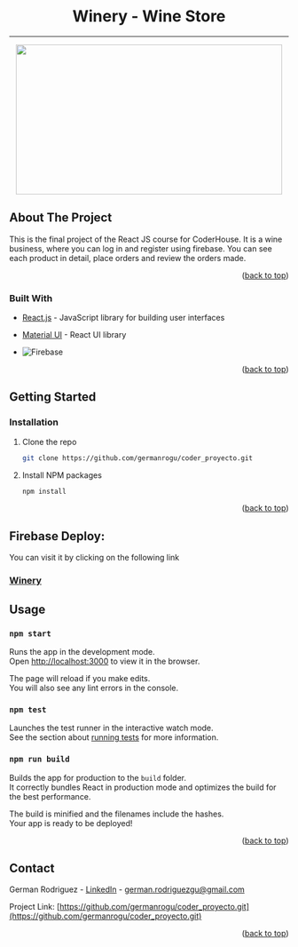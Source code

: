 <h1 align="center"> Winery - Wine Store</h1>
<hr class="solid">
<p align="center"><img src="https://giphy.com/embed/8LZABLjF0aw6tLzkG8" width="480" height="270"></p> 


<!-- ABOUT THE PROJECT -->
## About The Project

This is the final project of the React JS course for CoderHouse. 
It is a wine business, where you can log in and register using firebase.
You can see each product in detail, place orders and review the orders made.


<p align="right">(<a href="#top">back to top</a>)</p>



### Built With

* [React.js](https://reactjs.org/) - JavaScript library for building user interfaces
* [Material UI](https://mui.com/) - React UI library

* ![Firebase](https://img.shields.io/badge/firebase-%23039BE5.svg?style=for-the-badge&logo=firebase)

<p align="right">(<a href="#top">back to top</a>)</p>


<!-- GETTING STARTED -->
## Getting Started

### Installation

1. Clone the repo
   ```sh
   git clone https://github.com/germanrogu/coder_proyecto.git
   ```
2. Install NPM packages
   ```sh
   npm install
   ```


<p align="right">(<a href="#top">back to top</a>)</p>


## Firebase Deploy:
You can visit it by clicking on the following link
### [Winery](https://coderhouse-proyecto.web.app/)

## Usage

### `npm start`

Runs the app in the development mode.\
Open [http://localhost:3000](http://localhost:3000) to view it in the browser.

The page will reload if you make edits.\
You will also see any lint errors in the console.

### `npm test`

Launches the test runner in the interactive watch mode.\
See the section about [running tests](https://facebook.github.io/create-react-app/docs/running-tests) for more information.

### `npm run build`

Builds the app for production to the `build` folder.\
It correctly bundles React in production mode and optimizes the build for the best performance.

The build is minified and the filenames include the hashes.\
Your app is ready to be deployed!



<p align="right">(<a href="#top">back to top</a>)</p>


<!-- CONTACT -->
## Contact

German Rodriguez - [LinkedIn](linkedin.com/in/germanrodriguezgutierrez) - german.rodriguezgu@gmail.com

Project Link: [https://github.com/germanrogu/coder_proyecto.git](https://github.com/germanrogu/coder_proyecto.git)

<p align="right">(<a href="#top">back to top</a>)</p>
